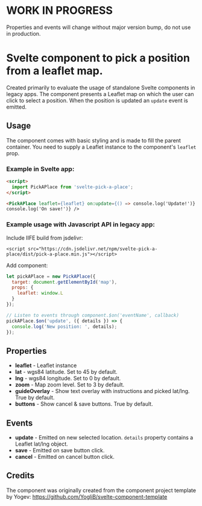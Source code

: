 # WORK IN PROGRESS

Properties and events will change without major version bump, do not use in production.

# Svelte component to pick a position from a leaflet map.

Created primarily to evaluate the usage of standalone Svelte components in legacy apps. The component presents a Leaflet map on which the user can click to select a position. When the position is updated an `update` event is emitted.

## Usage

The component comes with basic styling and is made to fill the parent container. You need to supply a Leaflet instance to the component's `leaflet` prop.

### Example in Svelte app:

```html
<script>
  import PickAPlace from 'svelte-pick-a-place';
</script>

<PickAPlace leaflet={leaflet} on:update={() => console.log('Update!')} on:save={() =>
console.log('On save!')} />
```

### Example usage with Javascript API in legacy app:

Include IIFE build from jsdelivr:

```
<script src="https://cdn.jsdelivr.net/npm/svelte-pick-a-place/dist/pick-a-place.min.js"></script>
```

Add component:

```javascript
let pickAPlace = new PickAPlace({
  target: document.getElementById('map'),
  props: {
    leaflet: window.L
  }
});

// Listen to events through component.$on('eventName', callback)
pickAPlace.$on('update', ({ details }) => {
  console.log('New position: ', details);
});
```

## Properties

- **leaflet** - Leaflet instance
- **lat** - wgs84 latitude. Set to 45 by default.
- **lng** - wgs84 longitude. Set to 0 by default.
- **zoom** - Map zoom level. Set to 3 by default.
- **guideOverlay** - Show text overlay with instructions and picked lat/lng. True by default.
- **buttons** - Show cancel & save buttons. True by default.

## Events

- **update** - Emitted on new selected location. `details` property contains a Leaflet lat/lng object.
- **save** - Emitted on save button click.
- **cancel** - Emitted on cancel button click.

## Credits

The component was originally created from the component project template by Yogev: https://github.com/YogliB/svelte-component-template
